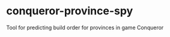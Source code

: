 conqueror-province-spy
======================

Tool for predicting build order for provinces in game Conqueror